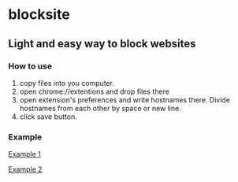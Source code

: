 # blocksite
## Light and easy way to block websites
### How to use
1. copy files into you computer.
2. open chrome://extentions and drop files there
3. open extension's preferences and write hostnames there. Divide hostnames from each other by space or new line.
4. click save button.  

### Example
[Example 1](https://github.com/hektr/blocksite/scr/firstWay.png)

[Example 2](https://github.com/hektr/blocksite/scr/secondWay.png)
